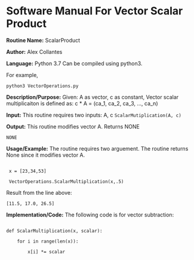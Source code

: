 # Software Manual For Vector Scalar Product

**Routine Name:** ScalarProduct
 
**Author:** Alex Collantes
 
**Language:** Python 3.7 Can be compiled using python3.

For example,

`python3 VectorOperations.py`

**Description/Purpose:** Given: A as vector, c as constant,  Vector scalar multiplicaiton is defined as: c * A = (ca_1, ca_2, ca_3, ..., ca_n)


**Input:** This routine requires two inputs: A, c
`ScalarMutiplication(A, c)`

**Output:** This routine modifies vector A. Returns NONE
```
NONE
```


**Usage/Example:** The routine requires two arguement. The routine returns None since it modifies vector A.
```python3

 x = [23,34,53]
 
 VectorOperations.ScalarMultiplication(x,.5)
 ```
Result from the line above:

`[11.5, 17.0, 26.5]`

**Implementation/Code:** The following code is for vector subtraction:

```python3 

def ScalarMultiplication(x, scalar):
    
    for i in range(len(x)):
        
        x[i] *= scalar    
    

```
